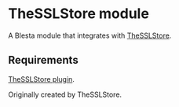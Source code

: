 # TheSSLStore module

A Blesta module that integrates with [TheSSLStore](https://thesslstore.com/).

## Requirements
[TheSSLStore plugin](https://github.com/blesta/plugin-thesslstore).

Originally created by TheSSLStore.

